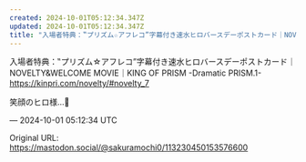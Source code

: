 ```yaml
---
created: 2024-10-01T05:12:34.347Z
updated: 2024-10-01T05:12:34.347Z
title: "入場者特典：‟プリズム☆アフレコ”字幕付き速水ヒロバースデーポストカード｜NOV[...]"
---
```


<p>入場者特典：‟プリズム☆アフレコ”字幕付き速水ヒロバースデーポストカード｜NOVELTY&amp;WELCOME MOVIE｜KING OF PRISM -Dramatic PRISM.1-<br /><a href="https://kinpri.com/novelty/#novelty_7" target="_blank" rel="nofollow noopener" translate="no"><span class="invisible">https://</span><span class="">kinpri.com/novelty/#novelty_7</span><span class="invisible"></span></a></p><p>笑顔のヒロ様…🥲</p>

&mdash; 2024-10-01 05:12:34 UTC

Original URL: https://mastodon.social/@sakuramochi0/113230450153576600
